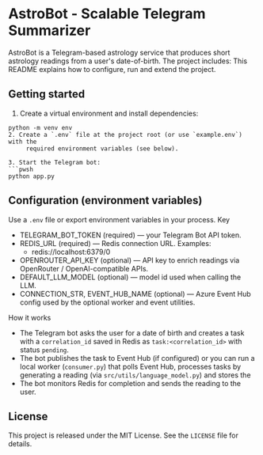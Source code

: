 # AstroBot - Scalable Telegram Summarizer
AstroBot is a Telegram-based astrology service that produces short
astrology readings from a user's date-of-birth. The project includes:
This README explains how to configure, run and extend the project.

Getting started
---------------
1. Create a virtual environment and install dependencies:

```pwsh
python -m venv env
2. Create a `.env` file at the project root (or use `example.env`) with the
	 required environment variables (see below).

3. Start the Telegram bot:
```pwsh
python app.py
```
Configuration (environment variables)
-------------------------------------

Use a `.env` file or export environment variables in your process. Key
- TELEGRAM_BOT_TOKEN (required) — your Telegram Bot API token.
- REDIS_URL (required) — Redis connection URL. Examples:
	- redis://localhost:6379/0
- OPENROUTER_API_KEY (optional) — API key to enrich readings via OpenRouter
	/ OpenAI-compatible APIs.
- DEFAULT_LLM_MODEL (optional) — model id used when calling the LLM.
- CONNECTION_STR, EVENT_HUB_NAME (optional) — Azure Event Hub config used by
	the optional worker and event utilities.

How it works
- The Telegram bot asks the user for a date of birth and creates a task with
	a `correlation_id` saved in Redis as `task:<correlation_id>` with status
	`pending`.
- The bot publishes the task to Event Hub (if configured) or you can run a
	local worker (`consumer.py`) that polls Event Hub, processes tasks by
	generating a reading (via `src/utils/language_model.py`) and stores the
- The bot monitors Redis for completion and sends the reading to the user.

License
-------
This project is released under the MIT License. See the `LICENSE` file for details.
